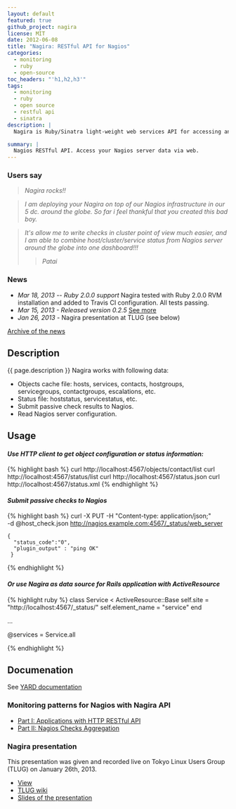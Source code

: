 ```yaml
---
layout: default
featured: true
github_project: nagira
license: MIT
date: 2012-06-08
title: "Nagira: RESTful API for Nagios"
categories:
  - monitoring
  - ruby
  - open-source
toc_headers: "'h1,h2,h3'"
tags:
  - monitoring
  - ruby
  - open source
  - restful api
  - sinatra
description: |
  Nagira is Ruby/Sinatra light-weight web services API for accessing and operating data of Nagios hosts and services, accessing Nagios configuration.

summary: |
  Nagios RESTful API. Access your Nagios server data via web.
---
```


### Users say

> *Nagira rocks!!*

> <em>I am deploying your Nagira on top of our Nagios infrastructure in our 5 dc. around the globe. So far i feel thankful that you created this bad boy.</em>

> <em>It's allow me to write checks in cluster point of view much easier, and I am able to combine host/cluster/service status from Nagios server around the globe into one dashboard!!!</em>
>> *Patai*

### News
* *Mar 18, 2013 -- Ruby 2.0.0 support*
   Nagira tested with Ruby 2.0.0 RVM installation and added to Travis CI configuration. All tests passing.
* *Mar 15, 2013 - Released version 0.2.5* [See more](posts/2013-03-15-nagira_v0.2.5_release)
* *Jan 26, 2013* - Nagira presentation at TLUG (see below)

[Archive of the news](older_news.html)


## Description

{{ page.description }}
Nagira works with following data:

* Objects cache file: hosts, services, contacts, hostgroups, servicegroups, contactgroups, escalations, etc.
* Status file: hoststatus, servicestatus, etc.
* Submit passive check results to Nagios.
* Read Nagios server configuration.

## Usage

#### *Use HTTP client to get object configuration or status information:*


{% highlight bash %}
    curl http://localhost:4567/objects/contact/list
    curl http://localhost:4567/status/list
    curl http://localhost:4567/status.json
    curl http://localhost:4567/status.xml
{% endhighlight %}


#### *Submit passive checks to Nagios*
 
{% highlight bash %}
    curl -X PUT -H "Content-type: application/json;" \
        -d @host_check.json http://nagios.example.com:4567/_status/web_server
        
    {
      "status_code":"0",
      "plugin_output" : "ping OK"
     }
{% endhighlight %}

#### *Or use Nagira as data source for Rails application with ActiveResource*

{% highlight ruby %}
class Service < ActiveResource::Base
  self.site = "http://localhost:4567/_status/"
  self.element_name = "service"
end

...

@services = Service.all

{% endhighlight %}


## Documenation

See [YARD documentation](doc)

### Monitoring patterns for Nagios with Nagira API 

* [Part I: Applications with HTTP RESTful API](/2012/12/12/monitoring-patterns-I.html)
* [Part II: Nagios Checks Aggregation](/2012/12/14/monitoring-patterns-II.html)

### Nagira presentation

This presentation was given and recorded live on Tokyo Linux Users Group (TLUG) on January 26th, 2013.

* [View](http://www.ustream.tv/recorded/28811269)
* [TLUG wiki](http://tlug.jp)
* [Slides of the presentation](tlug-2012-01-26)

